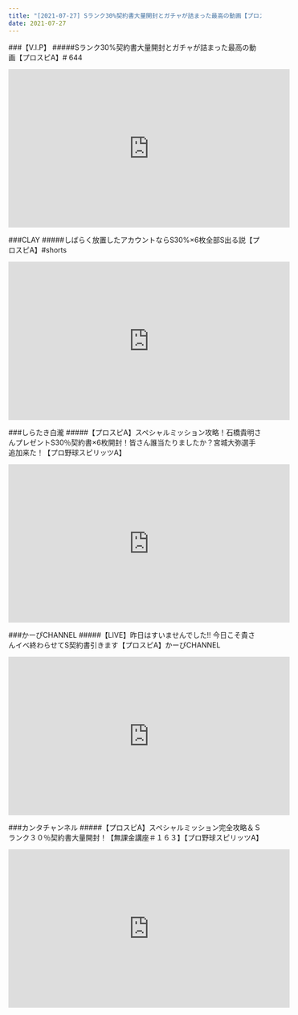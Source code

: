 ```yaml
---
title: "[2021-07-27] Sランク30%契約書大量開封とガチャが詰まった最高の動画【プロスピA】# 644 他"
date: 2021-07-27
---
```

###【V.I.P】
#####Sランク30%契約書大量開封とガチャが詰まった最高の動画【プロスピA】# 644
<iframe width="560" height="315" src="https://www.youtube.com/embed/UylAh_NAWik" frameborder="0" allow="accelerometer; autoplay; clipboard-write; encrypted-media; gyroscope; picture-in-picture" allowfullscreen></iframe>

###CLAY
#####しばらく放置したアカウントならS30%×6枚全部S出る説【プロスピA】#shorts
<iframe width="560" height="315" src="https://www.youtube.com/embed/8jKEIMKmlWk" frameborder="0" allow="accelerometer; autoplay; clipboard-write; encrypted-media; gyroscope; picture-in-picture" allowfullscreen></iframe>

###しらたき白瀧
#####【プロスピA】スペシャルミッション攻略！石橋貴明さんプレゼントS30％契約書×6枚開封！皆さん誰当たりましたか？宮城大弥選手追加来た！【プロ野球スピリッツA】
<iframe width="560" height="315" src="https://www.youtube.com/embed/QmBdic983aw" frameborder="0" allow="accelerometer; autoplay; clipboard-write; encrypted-media; gyroscope; picture-in-picture" allowfullscreen></iframe>

###かーぴCHANNEL
#####【LIVE】昨日はすいませんでした!! 今日こそ貴さんイベ終わらせてS契約書引きます【プロスピA】かーぴCHANNEL
<iframe width="560" height="315" src="https://www.youtube.com/embed/0f0hAK9SK7I" frameborder="0" allow="accelerometer; autoplay; clipboard-write; encrypted-media; gyroscope; picture-in-picture" allowfullscreen></iframe>

###カンタチャンネル
#####【プロスピA】スペシャルミッション完全攻略＆Ｓランク３０％契約書大量開封！【無課金講座＃１６３】【プロ野球スピリッツA】
<iframe width="560" height="315" src="https://www.youtube.com/embed/DbUz-vM6fM8" frameborder="0" allow="accelerometer; autoplay; clipboard-write; encrypted-media; gyroscope; picture-in-picture" allowfullscreen></iframe>

